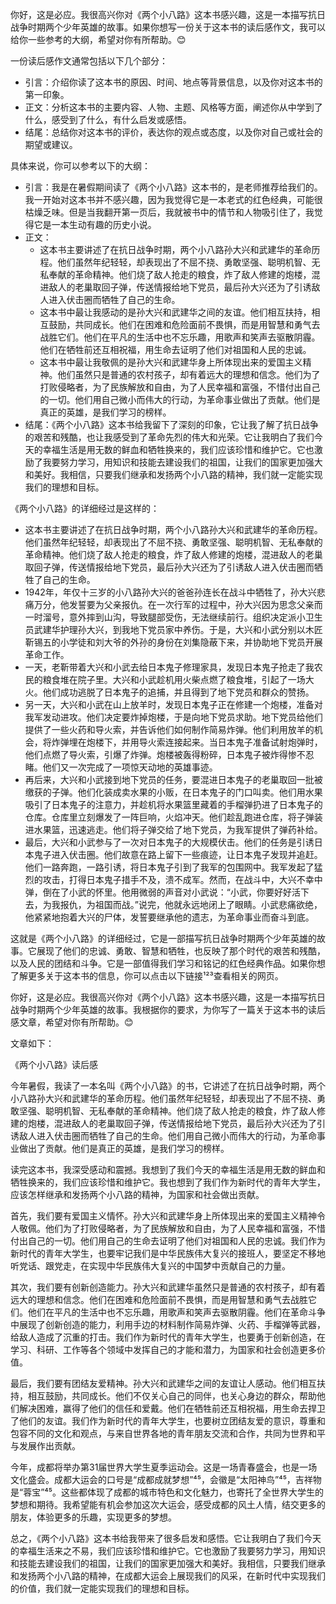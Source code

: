 你好，这是必应。我很高兴你对《两个小八路》这本书感兴趣，这是一本描写抗日战争时期两个少年英雄的故事。如果你想写一份关于这本书的读后感作文，我可以给你一些参考的大纲，希望对你有所帮助。😊

一份读后感作文通常包括以下几个部分：

- 引言：介绍你读了这本书的原因、时间、地点等背景信息，以及你对这本书的第一印象。
- 正文：分析这本书的主要内容、人物、主题、风格等方面，阐述你从中学到了什么，感受到了什么，有什么启发或感悟。
- 结尾：总结你对这本书的评价，表达你的观点或态度，以及你对自己或社会的期望或建议。

具体来说，你可以参考以下的大纲：

- 引言：我是在暑假期间读了《两个小八路》这本书的，是老师推荐给我们的。我一开始对这本书并不感兴趣，因为我觉得它是一本老式的红色经典，可能很枯燥乏味。但是当我翻开第一页后，我就被书中的情节和人物吸引住了，我觉得它是一本生动有趣的历史小说。
- 正文：
  - 这本书主要讲述了在抗日战争时期，两个小八路孙大兴和武建华的革命历程。他们虽然年纪轻轻，却表现出了不屈不挠、勇敢坚强、聪明机智、无私奉献的革命精神。他们烧了敌人抢走的粮食，炸了敌人修建的炮楼，混进敌人的老巢取回子弹，传送情报给地下党员，最后孙大兴还为了引诱敌人进入伏击圈而牺牲了自己的生命。
  - 这本书中最让我感动的是孙大兴和武建华之间的友谊。他们相互扶持，相互鼓励，共同成长。他们在困难和危险面前不畏惧，而是用智慧和勇气去战胜它们。他们在平凡的生活中也不忘乐趣，用歌声和笑声去驱散阴霾。他们在牺牲前还互相祝福，用生命去证明了他们对祖国和人民的忠诚。
  - 这本书中最让我敬佩的是孙大兴和武建华身上所体现出来的爱国主义精神。他们虽然只是普通的农村孩子，却有着远大的理想和信念。他们为了打败侵略者，为了民族解放和自由，为了人民幸福和富强，不惜付出自己的一切。他们用自己微小而伟大的行动，为革命事业做出了贡献。他们是真正的英雄，是我们学习的榜样。
- 结尾：《两个小八路》这本书给我留下了深刻的印象，它让我了解了抗日战争的艰苦和残酷，也让我感受到了革命先烈的伟大和光荣。它让我明白了我们今天的幸福生活是用无数的鲜血和牺牲换来的，我们应该珍惜和维护它。它也激励了我要努力学习，用知识和技能去建设我们的祖国，让我们的国家更加强大和美好。我相信，只要我们继承和发扬两个小八路的精神，我们就一定能实现我们的理想和目标。




《两个小八路》的详细经过是这样的：
- 这本书主要讲述了在抗日战争时期，两个小八路孙大兴和武建华的革命历程。他们虽然年纪轻轻，却表现出了不屈不挠、勇敢坚强、聪明机智、无私奉献的革命精神。他们烧了敌人抢走的粮食，炸了敌人修建的炮楼，混进敌人的老巢取回子弹，传送情报给地下党员，最后孙大兴还为了引诱敌人进入伏击圈而牺牲了自己的生命。
- 1942年，年仅十三岁的小八路孙大兴的爸爸孙连长在战斗中牺牲了，孙大兴悲痛万分，他发誓要为父亲报仇。在一次行军的过程中，孙大兴因为思念父亲而一时溜号，意外摔到山沟，导致腿部受伤，无法继续前行。组织决定派小卫生员武建华护理孙大兴，到我地下党员家中养伤。于是，大兴和小武分别以木匠靳锡五的小学徒和刘大爷的外孙的身份在刘集隐蔽下来，并协助地下党员开展革命工作。
- 一天，老靳带着大兴和小武去给日本鬼子修理家具，发现日本鬼子抢走了我农民的粮食堆在院子里。大兴和小武趁机用火柴点燃了粮食堆，引起了一场大火。他们成功逃脱了日本鬼子的追捕，并且得到了地下党员和群众的赞扬。
- 另一天，大兴和小武在山上放羊时，发现日本鬼子正在修建一个炮楼，准备对我军发动进攻。他们决定要炸掉炮楼，于是向地下党员求助。地下党员给他们提供了一些火药和导火索，并告诉他们如何制作简易炸弹。他们利用放羊的机会，将炸弹埋在炮楼下，并用导火索连接起来。当日本鬼子准备试射炮弹时，他们点燃了导火索，引爆了炸弹。炮楼被轰得粉碎，日本鬼子被炸得惨不忍睹。他们又一次完成了一项惊天动地的英雄事迹。
- 再后来，大兴和小武接到地下党员的任务，要混进日本鬼子的老巢取回一批被缴获的子弹。他们化装成卖水果的小贩，在日本鬼子的门口叫卖。他们用水果吸引了日本鬼子的注意力，并趁机将水果篮里藏着的手榴弹扔进了日本鬼子的仓库。仓库里立刻爆发了一阵巨响，火焰冲天。他们趁乱跑进仓库，将子弹装进水果篮，迅速逃走。他们将子弹交给了地下党员，为我军提供了弹药补给。
- 最后，大兴和小武参与了一次对日本鬼子的大规模伏击。他们的任务是引诱日本鬼子进入伏击圈。他们故意在路上留下一些痕迹，让日本鬼子发现并追赶。他们一路奔跑，一路引诱，将日本鬼子引到了我军的包围网中。我军发起了猛烈的攻击，打得日本鬼子措手不及，溃不成军。然而，在战斗中，大兴不幸中弹，倒在了小武的怀里。他用微弱的声音对小武说：“小武，你要好好活下去，为我报仇，为祖国而战。”说完，他就永远地闭上了眼睛。小武悲痛欲绝，他紧紧地抱着大兴的尸体，发誓要继承他的遗志，为革命事业而奋斗到底。

这就是《两个小八路》的详细经过，它是一部描写抗日战争时期两个少年英雄的故事。它展现了他们的忠诚、勇敢、智慧和牺牲，也反映了那个时代的艰苦和残酷，以及人民的团结和斗争。它是一部值得我们学习和铭记的红色经典作品。如果你想了解更多关于这本书的信息，你可以点击以下链接¹²³查看相关的网页。




你好，这是必应。我很高兴你对《两个小八路》这本书感兴趣，这是一本描写抗日战争时期两个少年英雄的故事。我根据你的要求，为你写了一篇关于这本书的读后感文章，希望对你有所帮助。😊

文章如下：

《两个小八路》读后感

今年暑假，我读了一本名叫《两个小八路》的书，它讲述了在抗日战争时期，两个小八路孙大兴和武建华的革命历程。他们虽然年纪轻轻，却表现出了不屈不挠、勇敢坚强、聪明机智、无私奉献的革命精神。他们烧了敌人抢走的粮食，炸了敌人修建的炮楼，混进敌人的老巢取回子弹，传送情报给地下党员，最后孙大兴还为了引诱敌人进入伏击圈而牺牲了自己的生命。他们用自己微小而伟大的行动，为革命事业做出了贡献。他们是真正的英雄，是我们学习的榜样。

读完这本书，我深受感动和震撼。我想到了我们今天的幸福生活是用无数的鲜血和牺牲换来的，我们应该珍惜和维护它。我也想到了我们作为新时代的青年大学生，应该怎样继承和发扬两个小八路的精神，为国家和社会做出贡献。

首先，我们要有爱国主义情怀。孙大兴和武建华身上所体现出来的爱国主义精神令人敬佩。他们为了打败侵略者，为了民族解放和自由，为了人民幸福和富强，不惜付出自己的一切。他们用自己的生命去证明了他们对祖国和人民的忠诚。我们作为新时代的青年大学生，也要牢记我们是中华民族伟大复兴的接班人，要坚定不移地听党话、跟党走，在实现中华民族伟大复兴的中国梦中贡献自己的力量。

其次，我们要有创新创造能力。孙大兴和武建华虽然只是普通的农村孩子，却有着远大的理想和信念。他们在困难和危险面前不畏惧，而是用智慧和勇气去战胜它们。他们在平凡的生活中也不忘乐趣，用歌声和笑声去驱散阴霾。他们在革命斗争中展现了创新创造的能力，利用手边的材料制作简易炸弹、火药、手榴弹等武器，给敌人造成了沉重的打击。我们作为新时代的青年大学生，也要勇于创新创造，在学习、科研、工作等各个领域中发挥自己的才能和潜力，为国家和社会创造更多价值。

最后，我们要有团结友爱精神。孙大兴和武建华之间的友谊让人感动。他们相互扶持，相互鼓励，共同成长。他们不仅关心自己的同伴，也关心身边的群众，帮助他们解决困难，赢得了他们的信任和爱戴。他们在牺牲前还互相祝福，用生命去捍卫了他们的友谊。我们作为新时代的青年大学生，也要树立团结友爱的意识，尊重和包容不同的文化和观点，与来自世界各地的青年朋友交流和合作，共同为世界和平与发展作出贡献。

今年，成都将举办第31届世界大学生夏季运动会。这是一场青春盛会，也是一场文化盛会。成都大运会的口号是“成都成就梦想”⁴⁵，会徽是“太阳神鸟”⁴⁵，吉祥物是“蓉宝”⁴⁵。这些都体现了成都的城市特色和文化魅力，也寄托了全世界大学生的梦想和期待。我希望能有机会参加这次大运会，感受成都的风土人情，结交更多的朋友，体验更多的乐趣，实现更多的梦想。

总之，《两个小八路》这本书给我带来了很多启发和感悟。它让我明白了我们今天的幸福生活来之不易，我们应该珍惜和维护它。它也激励了我要努力学习，用知识和技能去建设我们的祖国，让我们的国家更加强大和美好。我相信，只要我们继承和发扬两个小八路的精神，在成都大运会上展现我们的风采，在新时代中实现我们的价值，我们就一定能实现我们的理想和目标。

